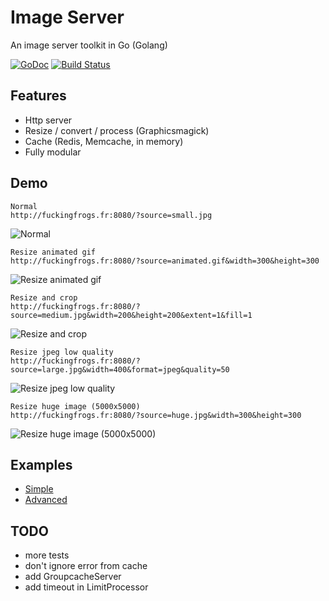 # Image Server
An image server toolkit in Go (Golang)

[![GoDoc](https://godoc.org/github.com/pierrre/imageserver?status.svg)](https://godoc.org/github.com/pierrre/imageserver)
[![Build Status](https://travis-ci.org/pierrre/imageserver.svg?branch=master)](https://travis-ci.org/pierrre/imageserver)

## Features
- Http server
- Resize / convert / process (Graphicsmagick)
- Cache (Redis, Memcache, in memory)
- Fully modular

## Demo
```
Normal
http://fuckingfrogs.fr:8080/?source=small.jpg
```
![Normal](http://fuckingfrogs.fr:8080/?source=small.jpg)

```
Resize animated gif
http://fuckingfrogs.fr:8080/?source=animated.gif&width=300&height=300
```
![Resize animated gif](http://fuckingfrogs.fr:8080/?source=animated.gif&width=300&height=300)

```
Resize and crop
http://fuckingfrogs.fr:8080/?source=medium.jpg&width=200&height=200&extent=1&fill=1
```
![Resize and crop](http://fuckingfrogs.fr:8080/?source=medium.jpg&width=200&height=200&extent=1&fill=1)

```
Resize jpeg low quality
http://fuckingfrogs.fr:8080/?source=large.jpg&width=400&format=jpeg&quality=50
```
![Resize jpeg low quality](http://fuckingfrogs.fr:8080/?source=large.jpg&width=400&format=jpeg&quality=50)

```
Resize huge image (5000x5000)
http://fuckingfrogs.fr:8080/?source=huge.jpg&width=300&height=300
```
![Resize huge image (5000x5000)](http://fuckingfrogs.fr:8080/?source=huge.jpg&width=300&height=300)

## Examples
- [Simple](https://github.com/pierrre/imageserver/blob/master/examples/simple/simple.go)
- [Advanced](https://github.com/pierrre/imageserver/blob/master/examples/advanced/advanced.go)

## TODO
- more tests
- don't ignore error from cache
- add GroupcacheServer
- add timeout in LimitProcessor
